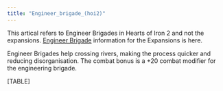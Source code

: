 ```yaml
---
title: "Engineer_brigade_(hoi2)"
---
```


This artical refers to Engineer Brigades in Hearts of Iron 2 and not the
expansions. [Engineer Brigade](/Engineer_Brigade "Engineer Brigade")
information for the Expansions is here.

Engineer Brigades help crossing rivers, making the process quicker and
reducing disorganisation. The combat bonus is a +20 combat modifier for
the engineering brigade.

[TABLE]
